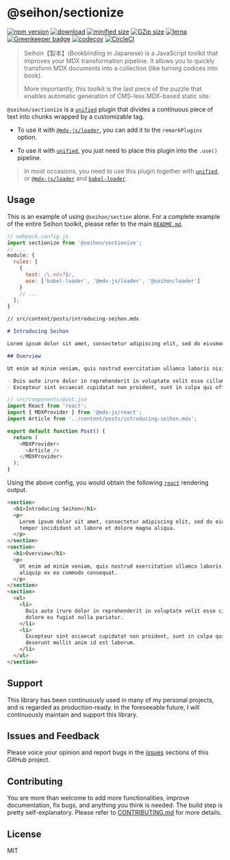 # @seihon/sectionize

[![npm version](https://badgen.net/npm/v/@seihon/sectionize)](https://www.npmjs.com/package/@seihon/sectionize)
[![download](https://badgen.net/npm/dm/@seihon/sectionize)](https://www.npmjs.com/package/@seihon/sectionize)
[![minified size](https://badgen.net/bundlephobia/min/@seihon/sectionize)](https://bundlephobia.com/result?p=@seihon/sectionize)
[![GZip size](https://badgen.net/bundlephobia/minzip/@seihon/sectionize)](https://bundlephobia.com/result?p=@seihon/sectionize)
[![lerna](https://img.shields.io/badge/maintained%20with-lerna-cc00ff.svg)](https://lerna.js.org)
[![Greenkeeper badge](https://badges.greenkeeper.io/billykwok/seihon.svg)](https://greenkeeper.io)
[![codecov](https://codecov.io/gh/billykwok/seihon/branch/master/graph/badge.svg)](https://codecov.io/gh/billykwok/seihon)
[![CircleCI](https://circleci.com/gh/billykwok/seihon/tree/master.svg?style=svg)](https://circleci.com/gh/billykwok/seihon/tree/master)

> Seihon【製本】(Bookbinding in Japanese) is a JavaScript toolkit that improves your MDX transformation pipeline. It allows you to quickly transform MDX documents into a collection (like turning codices into book).
>
> More importantly, this toolkit is the last piece of the puzzle that enables automatic generation of CMS-less MDX-based static site.

`@seihon/sectionize` is a [`unified`](https://github.com/unifiedjs/unified) plugin that divides a continuous piece of text into chunks wrapped by a customizable tag.

- To use it with [`@mdx-js/loader`](https://github.com/mdx-js/mdx/tree/master/packages/loader), you can add it to the `remarkPlugins` option.

- To use it with [`unified`](https://github.com/unifiedjs/unified), you just need to place this plugin into the `.use()` pipeline.

> In most occasions, you need to use this plugin together with [`unified`](https://github.com/unifiedjs/unified), or [`@mdx-js/loader`](https://github.com/mdx-js/mdx/tree/master/packages/loader) and [`babel-loader`](https://github.com/babel/babel-loader).

## Usage

This is an example of using `@seihon/section` alone. For a complete example of the entire Seihon toolkit, please refer to the main [`README.md`](https://github.com/billykwok/seihon/blob/master/README.md).

```javascript
// webpack.config.js
import sectionize from '@seihon/sectionize';
// ...
module: {
  rules: [
    {
      test: /\.mdx?$/,
      use: ['babel-loader', '@mdx-js/loader', '@seihon/loader']
    }
    // ...
  ];
}
```

```md
// src/content/posts/introducing-seihon.mdx

# Introducing Seihon

Lorem ipsum dolor sit amet, consectetur adipiscing elit, sed do eiusmod tempor incididunt ut labore et dolore magna aliqua.

## Overview

Ut enim ad minim veniam, quis nostrud exercitation ullamco laboris nisi ut aliquip ex ea commodo consequat.

- Duis aute irure dolor in reprehenderit in voluptate velit esse cillum dolore eu fugiat nulla pariatur.
- Excepteur sint occaecat cupidatat non proident, sunt in culpa qui officia deserunt mollit anim id est laborum.
```

```javascript
// src/components/post.jsx
import React from 'react';
import { MDXProvider } from '@mdx-js/react';
import Article from '../content/posts/introducing-seihon.mdx';

export default function Post() {
  return (
    <MDXProvider>
      <Article />
    </MDXProvider>
  );
}
```

Using the above config, you would obtain the following [`react`](https://reactjs.org/) rendering output.

```html
<section>
  <h1>Introducing Seihon</h1>
  <p>
    Lorem ipsum dolor sit amet, consectetur adipiscing elit, sed do eiusmod
    tempor incididunt ut labore et dolore magna aliqua.
  </p>
</section>
<section>
  <h1>Overview</h1>
  <p>
    Ut enim ad minim veniam, quis nostrud exercitation ullamco laboris nisi ut
    aliquip ex ea commodo consequat.
  </p>
</section>
<section>
  <ul>
    <li>
      Duis aute irure dolor in reprehenderit in voluptate velit esse cillum
      dolore eu fugiat nulla pariatur.
    </li>
    <li>
      Excepteur sint occaecat cupidatat non proident, sunt in culpa qui officia
      deserunt mollit anim id est laborum.
    </li>
  </ul>
</section>
```

## Support

This library has been continuously used in many of my personal projects, and is regarded as production-ready. In the foreseeable future, I will continuously maintain and support this library.

## Issues and Feedback

Please voice your opinion and report bugs in the [issues](https://github.com/billykwok/seihon/issues) sections of this GitHub project.

## Contributing

You are more than welcome to add more functionalities, improve documentation, fix bugs, and anything you think is needed. The build step is pretty self-explanatory. Please refer to [CONTRIBUTING.md](https://github.com/billykwok/seihon/blob/master/CONTRIBUTING.md) for more details.

## License

MIT
